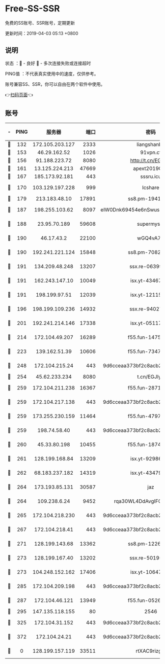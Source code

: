 # Free-SS-SSR

免费的SS账号、SSR账号，定期更新

更新时间：2019-04-03 05:13 +0800

## 说明

状态     ：🙂 - 良好 🙁 - 多次连接失败或连接超时

PING值   ：不代表真实使用中的速度，仅供参考。

账号兼容SS、SSR，你可以自由在两个软件中使用。

👉[扫码页面](https://liesauer.github.io/Free-SS-SSR/)👈

## 账号

|-|PING|服务器|端口|密码|加密方式|区域|
|:----:|:----:|:-----:|-----:|:----:|:----:|:----:|
|🙂|132|172.105.203.127|2333|liangshanbo|chacha20|JP|
|🙂|153|46.29.162.52|1026|91vpn.cf|rc4-md5|RU|
|🙂|156|91.188.223.72|8080|http://t.cn/EGJIyrl|rc4-md5|RU|
|🙂|161|13.125.224.213|47669|apext2019001|chacha20|KR|
|🙂|167|185.173.92.181|443|sssru.icu|rc4-md5|RU|
|🙂|170|103.129.197.228|999|lcshare|aes-256-cfb|US|
|🙂|179|213.183.48.10|17891|ss8.pm-19418557|rc4-md5|RU|
|🙂|187|198.255.103.62|8097|eIW0Dnk69454e6nSwuspv9DmS201tQ0D|aes-256-cfb|US|
|🙂|188|23.95.70.189|59608|supermyssr|chacha20-ietf|US|
|🙂|190|46.17.43.2|22100|wGQ4vA7D|aes-256-gcm|RU|
|🙂|190|192.241.221.124|15848|ss8.pm-70821304|aes-256-cfb|US|
|🙂|191|134.209.48.248|13207|ssx.re-06399370|aes-256-cfb|US|
|🙂|191|162.243.147.10|10049|isx.yt-43467068|aes-256-cfb|US|
|🙂|191|198.199.97.51|12039|isx.yt-12115421|aes-256-cfb|US|
|🙂|196|198.199.109.236|14932|ssx.re-94027376|aes-256-cfb|US|
|🙂|201|192.241.214.146|17338|isx.yt-05117386|aes-256-cfb|US|
|🙂|214|172.104.49.207|16289|f55.fun-14753338|aes-256-cfb|SG|
|🙂|223|139.162.51.39|10606|f55.fun-73475767|aes-256-cfb|SG|
|🙂|248|172.104.215.24|443|9d6cceaa373bf2c8acb22e60b6a58be6|aes-256-cfb|US|
|🙂|254|45.62.233.234|8080|t.cn/EGJIyrl|rc4-md5|CA|
|🙂|259|172.104.211.238|16367|f55.fun-28710915|aes-256-cfb|US|
|🙂|259|172.104.217.138|443|9d6cceaa373bf2c8acb22e60b6a58be6|aes-256-cfb|US|
|🙂|259|173.255.230.159|11464|f55.fun-47976795|aes-256-cfb|US|
|🙂|259|198.74.58.40|443|9d6cceaa373bf2c8acb22e60b6a58be6|aes-256-cfb|US|
|🙂|260|45.33.80.198|10455|f55.fun-18747830|aes-256-cfb|US|
|🙂|261|128.199.168.84|13209|isx.yt-92986955|aes-256-cfb|SG|
|🙂|262|68.183.237.182|14319|isx.yt-43479630|aes-256-cfb|SG|
|🙂|264|173.193.85.131|30587|jaz|aes-256-cfb|US|
|🙂|264|109.238.6.24|9452|rqa30WL4DdAvgIFG6Fs3znzTa|aes-256-cfb|FR|
|🙂|265|172.104.218.230|443|9d6cceaa373bf2c8acb22e60b6a58be6|aes-256-cfb|US|
|🙂|267|172.104.218.41|443|9d6cceaa373bf2c8acb22e60b6a58be6|aes-256-cfb|US|
|🙂|271|128.199.143.68|13362|ss8.pm-12261880|aes-256-cfb|SG|
|🙂|273|128.199.167.40|13202|ssx.re-50195661|aes-256-cfb|SG|
|🙂|273|104.248.152.162|17406|isx.yt-10647855|aes-256-cfb|SG|
|🙂|285|172.104.209.198|443|9d6cceaa373bf2c8acb22e60b6a58be6|aes-256-cfb|US|
|🙂|287|172.104.46.121|13949|f55.fun-05262034|aes-256-cfb|SG|
|🙂|295|147.135.118.155|80|2546|chacha20|US|
|🙂|325|172.104.31.152|443|9d6cceaa373bf2c8acb22e60b6a58be6|aes-256-cfb|US|
|🙂|372|172.104.24.21|443|9d6cceaa373bf2c8acb22e60b6a58be6|aes-256-cfb|US|
|🙁|0|128.199.157.119|33511|rtXAC9rizgRj|aes-256-cfb|SG|
